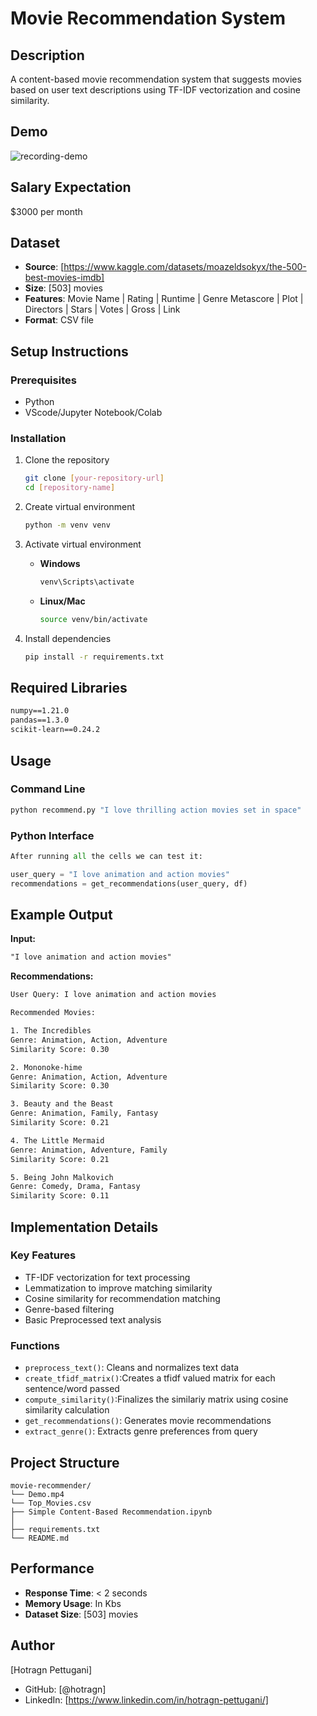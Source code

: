 # Movie Recommendation System

## Description
A content-based movie recommendation system that suggests movies based on user text descriptions using TF-IDF vectorization and cosine similarity.

## Demo

![recording-demo](https://github.com/user-attachments/assets/1f07e6b6-434f-457a-99c7-8d1bbfea0f79)

## Salary Expectation
$3000 per month

## Dataset
- **Source**: [https://www.kaggle.com/datasets/moazeldsokyx/the-500-best-movies-imdb]
- **Size**: [503] movies
- **Features**: Movie Name |	Rating |	Runtime |	Genre	Metascore |	Plot |	Directors |	Stars |	Votes |	Gross |	Link
- **Format**: CSV file

## Setup Instructions

### Prerequisites
- Python 
- VScode/Jupyter Notebook/Colab

### Installation
1. Clone the repository
   ```sh
   git clone [your-repository-url]
   cd [repository-name]
   ```

2. Create virtual environment
   ```sh
   python -m venv venv
   ```

3. Activate virtual environment
   - **Windows**
     ```sh
     venv\Scripts\activate
     ```
   - **Linux/Mac**
     ```sh
     source venv/bin/activate
     ```

4. Install dependencies
   ```sh
   pip install -r requirements.txt
   ```

## Required Libraries
```txt
numpy==1.21.0
pandas==1.3.0
scikit-learn==0.24.2
```

## Usage

### Command Line
```sh
python recommend.py "I love thrilling action movies set in space"
```

### Python Interface
```python
After running all the cells we can test it:

user_query = "I love animation and action movies"
recommendations = get_recommendations(user_query, df)
```

## Example Output
**Input:**
```txt
"I love animation and action movies"
```

**Recommendations:**
```txt
User Query: I love animation and action movies

Recommended Movies:

1. The Incredibles
Genre: Animation, Action, Adventure
Similarity Score: 0.30

2. Mononoke-hime
Genre: Animation, Action, Adventure
Similarity Score: 0.30

3. Beauty and the Beast
Genre: Animation, Family, Fantasy
Similarity Score: 0.21

4. The Little Mermaid
Genre: Animation, Adventure, Family
Similarity Score: 0.21

5. Being John Malkovich
Genre: Comedy, Drama, Fantasy
Similarity Score: 0.11
```

## Implementation Details

### Key Features
- TF-IDF vectorization for text processing
- Lemmatization to improve matching similarity
- Cosine similarity for recommendation matching
- Genre-based filtering
- Basic Preprocessed text analysis

### Functions
- `preprocess_text()`: Cleans and normalizes text data
- `create_tfidf_matrix()`:Creates a tfidf valued matrix for each sentence/word passed
- `compute_similarity()`:Finalizes the similariy matrix using cosine similarity calculation
- `get_recommendations()`: Generates movie recommendations
- `extract_genre()`: Extracts genre preferences from query

## Project Structure
```
movie-recommender/
└── Demo.mp4
└── Top_Movies.csv
├── Simple Content-Based Recommendation.ipynb
│  
├── requirements.txt
└── README.md
```

## Performance
- **Response Time**: < 2 seconds
- **Memory Usage**: In Kbs
- **Dataset Size**: [503] movies

## Author
[Hotragn Pettugani]
- GitHub: [@hotragn]
- LinkedIn: [https://www.linkedin.com/in/hotragn-pettugani/]
